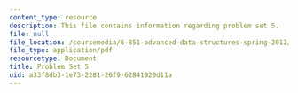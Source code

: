 ```yaml
---
content_type: resource
description: This file contains information regarding problem set 5.
file: null
file_location: /coursemedia/6-851-advanced-data-structures-spring-2012/a33f8db31e73228126f962841920d11a_MIT6_851S12_ps5.pdf
file_type: application/pdf
resourcetype: Document
title: Problem Set 5
uid: a33f8db3-1e73-2281-26f9-62841920d11a
---
```

